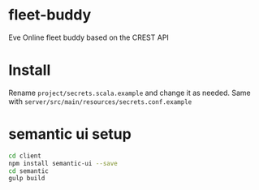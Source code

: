# fleet-buddy
Eve Online fleet buddy based on the CREST API

# Install
Rename `project/secrets.scala.example` and change it as needed.
Same with `server/src/main/resources/secrets.conf.example`

# semantic ui setup

```bash
cd client
npm install semantic-ui --save
cd semantic
gulp build
```
